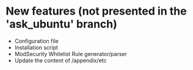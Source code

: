# New features (not presented in the 'ask_ubuntu' branch)

- Configuration file
- Installation script
- ModSecurity Whitelist Rule generator/parser
- Update the content of /appendix/etc
